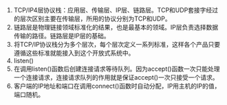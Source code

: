1. TCP/IP4层协议栈：应用层、传输层、IP层、链路层。TCP和UDP套接字经过的层次区别主要在传输层，所用的协议分别为TCP和UDP。
2. 链路层是物理链接领域标准化的结果，也是最基本的领域。IP层负责选择数据传输的路径。链路层是IP层的基础。
3. 将TCP/IP协议栈分为多个层次，每个层次定义一系列标准，这样各个产品只要遵循这些标准就能接入到这个开放式系统中。
4. listen()
5. 在调用listen()函数后创建连接请求等待队列。因为accept()函数一次只能处理一个连接请求，连接请求队列的作用就是保证accept()一次只接受一个请求。
6. 客户端的IP地址和端口在调用connect()函数时自动分配，IP用主机的IP的值，端口随机。